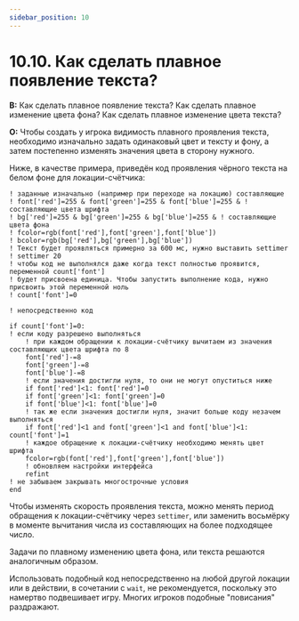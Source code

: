 ```yaml
---
sidebar_position: 10
---
```


# 10.10. Как сделать плавное появление текста?
<!-- [:faq_10_10] -->

**В:**    Как сделать плавное появление текста?
    Как сделать плавное изменение цвета фона?
    Как сделать плавное изменение цвета текста?

**О:**
Чтобы создать у игрока видимость плавного проявления текста, необходимо изначально задать одинаковый цвет и тексту и фону, а затем постепенно изменять значения цвета в сторону нужного.

Ниже, в качестве примера, приведён код проявления чёрного текста на белом фоне для локации-счётчика:

```qsp
! заданные изначально (например при переходе на локацию) составляющие
! font['red']=255 & font['green']=255 & font['blue']=255 & ! составляющие цвета шрифта
! bg['red']=255 & bg['green']=255 & bg['blue']=255 & ! составляющие цвета фона
! fcolor=rgb(font['red'],font['green'],font['blue'])
! bcolor=rgb(bg['red'],bg['green'],bg['blue'])
! Текст будет проявляться примерно за 600 мс, нужно выставить settimer
! settimer 20
! чтобы код не выполнялся даже когда текст полностью проявится, переменной count['font']
! будет присвоена единица. Чтобы запустить выполнение кода, нужно присвоить этой переменной ноль
! count['font']=0

! непосредственно код

if count['font']=0:
! если коду разрешено выполняться
    ! при каждом обращении к локации-счётчику вычитаем из значения составляющих цвета шрифта по 8
    font['red']-=8
    font['green']-=8
    font['blue']-=8
    ! если значения достигли нуля, то они не могут опуститься ниже
    if font['red']<1: font['red']=0
    if font['green']<1: font['green']=0
    if font['blue']<1: font['blue']=0
    ! так же если значения достигли нуля, значит больше коду незачем выполняться
    if font['red']<1 and font['green']<1 and font['blue']<1: count['font']=1
    ! каждое обращение к локации-счётчику необходимо менять цвет шрифта
    fcolor=rgb(font['red'],font['green'],font['blue'])
    ! обновляем настройки интерфейса
    refint
! не забываем закрывать многострочные условия
end
```

Чтобы изменять скорость проявления текста, можно менять период обращения к локации-счётчику через `settimer`, или заменить восьмёрку в моменте вычитания числа из составляющих на более подходящее число.

Задачи по плавному изменению цвета фона, или текста решаются аналогичным образом.

Использовать подобный код непосредственно на любой другой локации или в действии, в сочетании с `wait`, не рекомендуется, поскольку это намертво подвешивает игру. Многих игроков подобные "повисания" раздражают.
